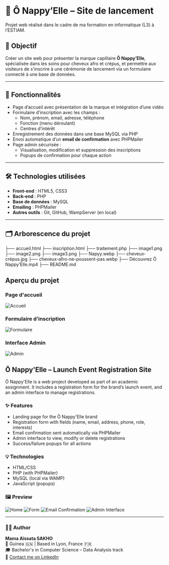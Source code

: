 # 🌿 Ô Nappy’Elle – Site de lancement

Projet web réalisé dans le cadre de ma formation en informatique (L3) à l’ESTIAM.

## 🎯 Objectif

Créer un site web pour présenter la marque capillaire **Ô Nappy’Elle**, spécialisée dans les soins pour cheveux afro et crépus, et permettre aux visiteurs de s'inscrire à une cérémonie de lancement via un formulaire connecté à une base de données.

---

## 🧩 Fonctionnalités

- Page d’accueil avec présentation de la marque et intégration d’une vidéo
- Formulaire d’inscription avec les champs :
  - Nom, prénom, email, adresse, téléphone
  - Fonction (menu déroulant)
  - Centres d’intérêt
- Enregistrement des données dans une base MySQL via PHP
- Envoi automatique d’un **email de confirmation** avec PHPMailer
- Page admin sécurisée :
  - Visualisation, modification et suppression des inscriptions
  - Popups de confirmation pour chaque action

---

## 🛠️ Technologies utilisées

- **Front-end** : HTML5, CSS3
- **Back-end** : PHP
- **Base de données** : MySQL
- **Emailing** : PHPMailer
- **Autres outils** : Git, GitHub, WampServer (en local)

---

## 🗂️ Arborescence du projet

├── accueil.html
├── inscription.html
├── traitement.php
├── image1.png
├── image2.png
├── image3.png
├── Napyy.webp
├── cheveux-crépus.jpg
├── cheveux-afro-ne-poussent-pas.webp
├── Découvrez Ô Nappy’Elle.mp4
├── README.md

## Aperçu du projet

### Page d'accueil
![Accueil](captures/accueil.png)

### Formulaire d’inscription
![Formulaire](captures/formulaire.png)

### Interface Admin
![Admin](captures/admin.png)


## Ô Nappy'Elle – Launch Event Registration Site

Ô Nappy'Elle is a web project developed as part of an academic assignment. It includes a registration form for the brand’s launch event, and an admin interface to manage registrations.

### ✨ Features
- Landing page for the Ô Nappy'Elle brand
- Registration form with fields (name, email, address, phone, role, interests)
- Email confirmation sent automatically via PHPMailer
- Admin interface to view, modify or delete registrations
- Success/failure popups for all actions

### 💡 Technologies
- HTML/CSS
- PHP (with PHPMailer)
- MySQL (local via WAMP)
- JavaScript (popups)

### 🖼️ Preview
![Home](captures/accueil.png)
![Form](captures/formulaire.png)
![Email Confirmation](captures/confirmation-email.png)
![Admin Interface](captures/admin.png)

---

### 🧑‍💻 Author

**Mama Aïssata SAKHO**  
📍 Guinea 🇬🇳 | Based in Lyon, France 🇫🇷  
🎓 Bachelor's in Computer Science – Data Analysis track  
📧 [Contact me on LinkedIn](https://www.linkedin.com/in/mamaaissatasakho/)

